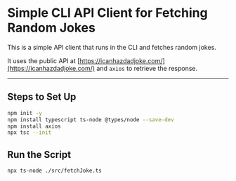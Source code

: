 # Simple CLI API Client for Fetching Random Jokes

This is a simple API client that runs in the CLI and fetches random jokes.  

It uses the public API at [https://icanhazdadjoke.com/](https://icanhazdadjoke.com/) and `axios` to retrieve the response.

---

## Steps to Set Up

```bash
npm init -y
npm install typescript ts-node @types/node --save-dev
npm install axios
npx tsc --init
```


## Run the Script

```bash
npx ts-node ./src/fetchJoke.ts
```